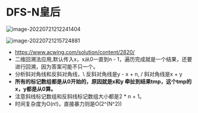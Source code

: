 # DFS-N皇后

![image-20220721212241404](E:\study\算法整理\typera_image\image-20220721212241404.png)



![image-20220721215724881](E:\study\算法整理\typera_image\image-20220721215724881.png)

+ https://www.acwing.com/solution/content/2820/
+ 二维回溯法应用,默认传入x，x从0一直到n - 1，遍历完成就是一个结果，还要进行回溯，因为答案可能不只一个。
+ 分析斜对角线和反斜对角线，\ 反斜对角线是y - x + n, / 斜对角线是x + y
+ **所有的标记数组都是从0开始的，原因就是x和y 牵扯到结果tmp，这个tmp的x，y都是从0算。**
+ 注意斜线标记数组和反斜线标记数组大小都是2 * n + 1。
+ 时间复杂度为O(n!)，直接暴力则是O(2^(N^2))


